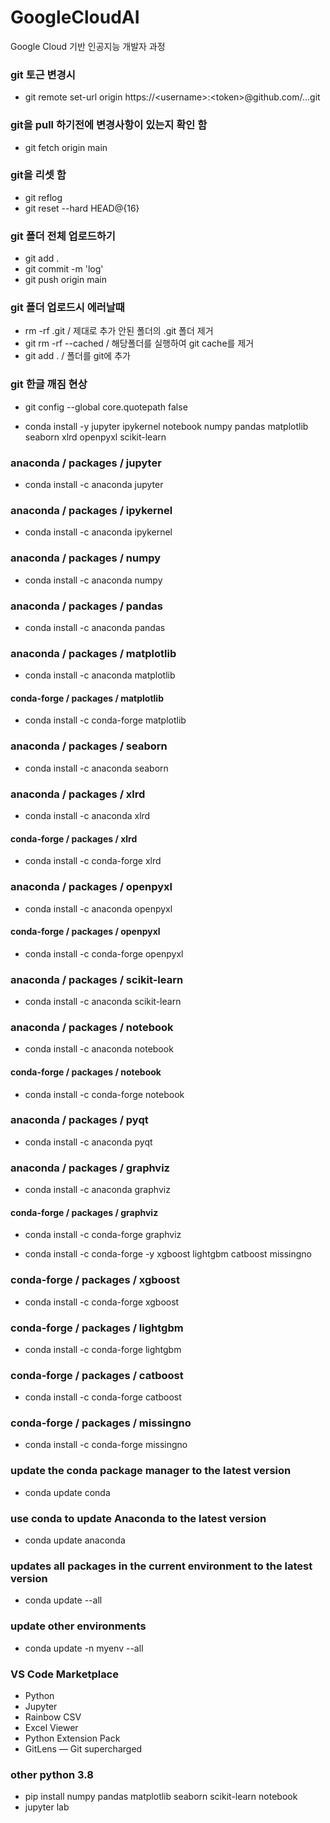 # GoogleCloudAI
Google Cloud 기반 인공지능 개발자 과정

### git 토근 변경시
- git remote set-url origin https://\<username\>:\<token\>@github.com/...git

### git을 pull 하기전에 변경사항이 있는지 확인 함
- git fetch origin main

### git을 리셋 함
- git reflog
- git reset --hard HEAD@{16}

### git 폴더 전체 업로드하기
- git add .
- git commit -m 'log'
- git push origin main

### git 폴더 업로드시 에러날때
- rm -rf .git / 제대로 추가 안된 폴더의 .git 폴더 제거
- git rm -rf --cached / 해당폴더를 실행하여 git cache를 제거
- git add . / 폴더를 git에 추가

### git 한글 깨짐 현상
- git config --global core.quotepath false



- conda install -y jupyter ipykernel notebook numpy pandas matplotlib seaborn xlrd openpyxl scikit-learn

### anaconda / packages / jupyter
- conda install -c anaconda jupyter

### anaconda / packages / ipykernel
- conda install -c anaconda ipykernel

### anaconda / packages / numpy 
- conda install -c anaconda numpy

### anaconda / packages / pandas
- conda install -c anaconda pandas

### anaconda / packages / matplotlib
- conda install -c anaconda matplotlib

#### conda-forge / packages / matplotlib
- conda install -c conda-forge matplotlib

### anaconda / packages / seaborn
- conda install -c anaconda seaborn

### anaconda / packages / xlrd
- conda install -c anaconda xlrd

#### conda-forge / packages / xlrd
- conda install -c conda-forge xlrd

### anaconda / packages / openpyxl
- conda install -c anaconda openpyxl

#### conda-forge / packages / openpyxl
- conda install -c conda-forge openpyxl

### anaconda / packages / scikit-learn
- conda install -c anaconda scikit-learn

### anaconda / packages / notebook
- conda install -c anaconda notebook

#### conda-forge / packages / notebook
- conda install -c conda-forge notebook

### anaconda / packages / pyqt
- conda install -c anaconda pyqt

### anaconda / packages / graphviz
- conda install -c anaconda graphviz

#### conda-forge / packages / graphviz
- conda install -c conda-forge graphviz

- conda install -c conda-forge -y xgboost lightgbm catboost missingno

### conda-forge / packages / xgboost
- conda install -c conda-forge xgboost

### conda-forge / packages / lightgbm
- conda install -c conda-forge lightgbm

### conda-forge / packages / catboost
- conda install -c conda-forge catboost

### conda-forge / packages / missingno
- conda install -c conda-forge missingno







### update the conda package manager to the latest version
- conda update conda
### use conda to update Anaconda to the latest version
- conda update anaconda
### updates all packages in the current environment to the latest version
- conda update --all
### update other environments
- conda update -n myenv --all



### VS Code Marketplace
- Python
- Jupyter
- Rainbow CSV
- Excel Viewer
- Python Extension Pack
- GitLens — Git supercharged

### other python 3.8
- pip install numpy pandas matplotlib seaborn scikit-learn notebook
- jupyter lab

